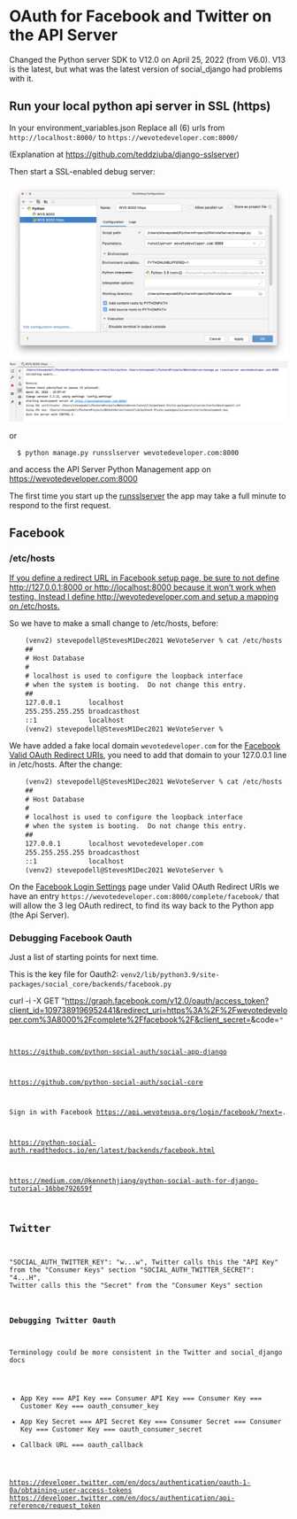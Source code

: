 # OAuth for Facebook and Twitter on the API Server

Changed the Python server SDK to V12.0 on April 25, 2022 (from V6.0).  V13 is the latest, but what was the latest version of social_django had problems with it.   

## Run your local python api server in SSL (https)

In your environment_variables.json
Replace all (6) urls from `http://localhost:8000/` to `https://wevotedeveloper.com:8000/`

(Explanation at https://github.com/teddziuba/django-sslserver)

Then start a SSL-enabled debug server:

![ScreenShot](images/RunSslServer.png)
![ScreenShot](images/RunningSslServer.png)

or 

```
  $ python manage.py runsslserver wevotedeveloper.com:8000
```

and access the API Server Python Management app on https://wevotedeveloper.com:8000

The first time you start up the [runsslserver](https://github.com/teddziuba/django-sslserver) the app may take a full minute to respond to the first request.


## Facebook

### /etc/hosts

[If you define a redirect URL in Facebook setup page, be sure to not define http://127.0.0.1:8000 or http://localhost:8000 because it won’t work when testing. Instead I define http://wevotedeveloper.com and setup a mapping on /etc/hosts.](https://python-social-auth.readthedocs.io/en/latest/backends/facebook.html)

So we have to make a small change to /etc/hosts, before:
```
    (venv2) stevepodell@StevesM1Dec2021 WeVoteServer % cat /etc/hosts
    ##
    # Host Database
    #
    # localhost is used to configure the loopback interface
    # when the system is booting.  Do not change this entry.
    ##
    127.0.0.1       localhost
    255.255.255.255 broadcasthost
    ::1             localhost
    (venv2) stevepodell@StevesM1Dec2021 WeVoteServer % 
```
We have added a fake local domain `wevotedeveloper.com` for the [Facebook Valid OAuth Redirect URIs](https://developers.facebook.com/apps/1097389196952441/fb-login/settings/), 
you need to add that domain to your 127.0.0.1 line in /etc/hosts.  After the change:
```
    (venv2) stevepodell@StevesM1Dec2021 WeVoteServer % cat /etc/hosts
    ##
    # Host Database
    #
    # localhost is used to configure the loopback interface
    # when the system is booting.  Do not change this entry.
    ##
    127.0.0.1       localhost wevotedeveloper.com
    255.255.255.255 broadcasthost
    ::1             localhost
    (venv2) stevepodell@StevesM1Dec2021 WeVoteServer % 
```
On the [Facebook Login Settings](https://developers.facebook.com/apps/1097389196952441/fb-login/settings/) page under Valid OAuth Redirect URIs
we have an entry `https://wevotedeveloper.com:8000/complete/facebook/` that will allow the 
3 leg OAuth redirect, to find its way back to the Python app (the Api Server). 


### Debugging Facebook Oauth

Just a list of starting points for next time.

This is the key file for Oauth2: `venv2/lib/python3.9/site-packages/social_core/backends/facebook.py`

curl -i -X GET "https://graph.facebook.com/v12.0/oauth/access_token?client_id=1097389196952441&redirect_uri=https%3A%2F%2Fwevotedeveloper.com%3A8000%2Fcomplete%2Ffacebook%2F&client_secret=<secret>&code=<code generated by previous leg in OAuth>"

https://github.com/python-social-auth/social-app-django

https://github.com/python-social-auth/social-core

Sign in with Facebook   https://api.wevoteusa.org/login/facebook/?next=.

https://python-social-auth.readthedocs.io/en/latest/backends/facebook.html

https://medium.com/@kennethjiang/python-social-auth-for-django-tutorial-16bbe792659f

## Twitter

  "SOCIAL_AUTH_TWITTER_KEY":        "w...w",   Twitter calls this the "API Key" from the "Consumer Keys" section
  "SOCIAL_AUTH_TWITTER_SECRET":     "4...H",   Twitter calls this the "Secret" from the "Consumer Keys" section

### Debugging Twitter Oauth

Terminology could be more consistent in the Twitter and social_django docs 
* App Key === API Key === Consumer API Key === Consumer Key === Customer Key === oauth_consumer_key
* App Key Secret === API Secret Key === Consumer Secret === Consumer Key === Customer Key === oauth_consumer_secret
* Callback URL === oauth_callback

https://developer.twitter.com/en/docs/authentication/oauth-1-0a/obtaining-user-access-tokens
https://developer.twitter.com/en/docs/authentication/api-reference/request_token
